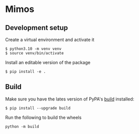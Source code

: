 # Mimos

## Development setup

Create a virtual environment and activate it

```
$ python3.10 -m venv venv
$ source venv/bin/activate
```

Install an editable version of the package

```
$ pip install -e .
```

## Build

Make sure you have the lates version of PyPA's [build](https://packaging.python.org/en/latest/key_projects/#build) installed:

```
$ pip install --upgrade build
```

Run the following to build the wheels

```
python -m build
```
